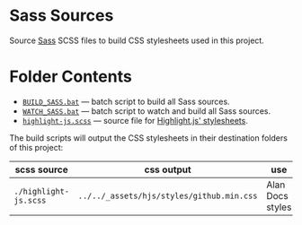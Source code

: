 # Sass Sources

Source [Sass] SCSS files to build CSS stylesheets used in this project.

# Folder Contents

- [`BUILD_SASS.bat`](./BUILD_SASS.bat) — batch script to build all Sass sources.
- [`WATCH_SASS.bat`](./WATCH_SASS.bat) — batch script to watch and build all Sass sources.
- [`highlight-js.scss`](./highlight-js.scss) — source file for [Highlight.js' stylesheets].

The build scripts will output the CSS stylesheets in their destination folders of this project:

|      scss source      |                 css output                |       use        |
|-----------------------|-------------------------------------------|------------------|
| `./highlight-js.scss` | `../../_assets/hjs/styles/github.min.css` | Alan Docs styles |

<!-----------------------------------------------------------------------------
                               REFERENCE LINKS                                
------------------------------------------------------------------------------>

[Sass]: https://sass-lang.com "Visit Sass website"

<!-- project files -->

[Highlight.js' stylesheets]: ../../_assets/hjs/styles/ "Go to Highlight.js' stylesheets folder in the project"

<!-- EOF -->
